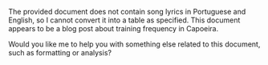 The provided document does not contain song lyrics in Portuguese and English, so I cannot convert it into a table as specified. This document appears to be a blog post about training frequency in Capoeira. 

Would you like me to help you with something else related to this document, such as formatting or analysis?